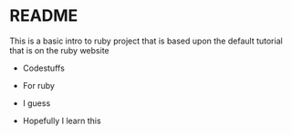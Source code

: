 # README

This is a basic intro to ruby project that is based upon the default tutorial that is on the ruby website

* Codestuffs

* For ruby

* I guess

* Hopefully I learn this
